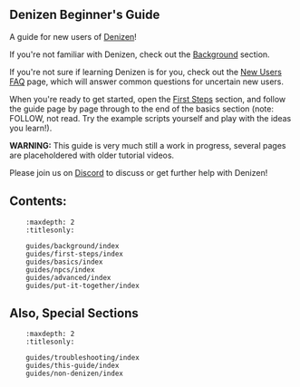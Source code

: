 Denizen Beginner's Guide
------------------------

A guide for new users of [Denizen](https://www.spigotmc.org/resources/denizen.21039/)!

If you're not familiar with Denizen, check out the [Background](/guides/background/index) section.

If you're not sure if learning Denizen is for you, check out the [New Users FAQ](/guides/background/new-users-faq) page, which will answer common questions for uncertain new users.

When you're ready to get started, open the [First Steps](/guides/first-steps/index) section, and follow the guide page by page through to the end of the basics section (note: FOLLOW, not read. Try the example scripts yourself and play with the ideas you learn!).

**WARNING:** This guide is very much still a work in progress, several pages are placeholdered with older tutorial videos.

Please join us on [Discord](https://discord.gg/Q6pZGSR) to discuss or get further help with Denizen!

## Contents:

``` toctree::
    :maxdepth: 2
    :titlesonly:

    guides/background/index
    guides/first-steps/index
    guides/basics/index
    guides/npcs/index
    guides/advanced/index
    guides/put-it-together/index
```

## Also, Special Sections

``` toctree::
    :maxdepth: 2
    :titlesonly:

    guides/troubleshooting/index
    guides/this-guide/index
    guides/non-denizen/index
```
